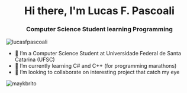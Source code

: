 <h1 align="center">Hi there, I'm Lucas F. Pascoali</h1>
<h3 align="center">Computer Science Student learning Programming</h3>
<p align="left"> <img src="https://komarev.com/ghpvc/?username=lucasfpascoali" alt="lucasfpascoali" /> </p>

- 🔭 I’m a Computer Science Student at Universidade Federal de Santa Catarina (UFSC)
- 🌱 I’m currently learning C# and C++ (for programming marathons)
- 👯 I’m looking to collaborate on interesting project that catch my eye

<p align="left">
<img src="https://github-readme-stats.vercel.app/api?username=lucasfpascoali&show_icons=true" alt="maykbrito"/> 
</p>







<!--

Here are some ideas to get you started:

- 🔭 I’m currently working on ...
- 🌱 I’m currently learning ...
- 👯 I’m looking to collaborate on ...
- 🤔 I’m looking for help with ...
- 💬 Ask me about ...
- 📫 How to reach me: ...
- 😄 Pronouns: ...
- ⚡ Fun fact: ...
-->
